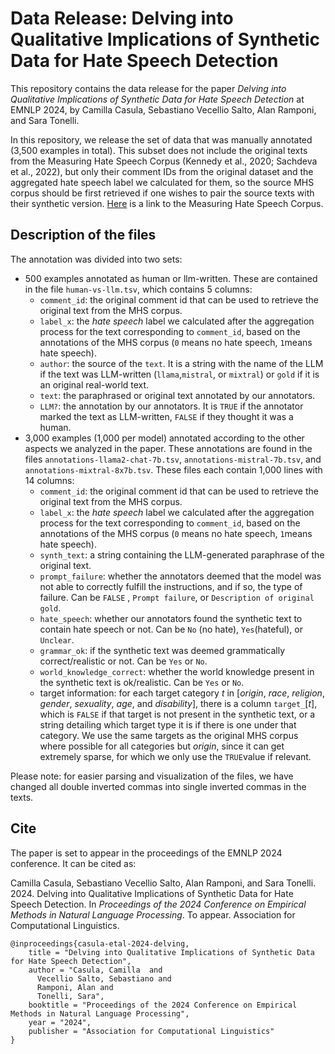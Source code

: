 # Data Release: Delving into Qualitative Implications of Synthetic Data for Hate Speech Detection
This repository contains the data release for the paper *Delving into Qualitative Implications of Synthetic Data for Hate Speech Detection* at EMNLP 2024, by Camilla Casula, Sebastiano Vecellio Salto, Alan Ramponi, and Sara Tonelli.

In this repository, we release the set of data that was manually annotated (3,500 examples in total). This subset does not include the original texts from the Measuring Hate Speech Corpus (Kennedy et al., 2020; Sachdeva et al., 2022), but only their comment IDs from the original dataset and the aggregated hate speech label we calculated for them, so the source MHS corpus should be first retrieved if one wishes to pair the source texts with their synthetic version.
[Here](https://huggingface.co/datasets/ucberkeley-dlab/measuring-hate-speech) is a link to the Measuring Hate Speech Corpus. 

## Description of the files
The annotation was divided into two sets:
- 500 examples annotated as human or llm-written. These are contained in the file `human-vs-llm.tsv`, which contains 5 columns:
	- `comment_id`: the original comment id that can be used to retrieve the original text from the MHS corpus.
	- `label_x`: the *hate speech* label we calculated after the aggregation process for the text corresponding to `comment_id`, based on the annotations of the MHS corpus (`0` means no hate speech, `1`means hate speech).
	- `author`: the source of the `text`. It is a string with the name of the LLM if the text was LLM-written (`llama`,`mistral`, or `mixtral`) or `gold` if it is an original real-world text.
	- `text`: the paraphrased or original text annotated by our annotators.
	- `LLM?`: the annotation by our annotators. It is `TRUE` if the annotator marked the text as LLM-written, `FALSE` if they thought it was a human.
- 3,000 examples (1,000 per model) annotated according to the other aspects we analyzed in the paper. These annotations are found in the files `annotations-llama2-chat-7b.tsv`, `annotations-mistral-7b.tsv`, and `annotations-mixtral-8x7b.tsv`. These files each contain 1,000 lines with 14 columns:
	- `comment_id`: the original comment id that can be used to retrieve the original text from the MHS corpus.
	- `label_x`: the *hate speech* label we calculated after the aggregation process for the text corresponding to `comment_id`, based on the annotations of the MHS corpus (`0` means no hate speech, `1`means hate speech).
	- `synth_text`: a string containing the LLM-generated paraphrase of the original text.
	- `prompt_failure`: whether the annotators deemed that the model was not able to correctly fulfill the instructions, and if so, the type of failure. Can be `FALSE` , `Prompt failure`, or `Description of original gold`.
	- `hate_speech`: whether our annotators found the synthetic text to contain hate speech or not. Can be `No` (no hate), `Yes`(hateful), or `Unclear`.
	- `grammar_ok`: if the synthetic text was deemed grammatically correct/realistic or not. Can be `Yes` or `No`.
	- `world_knowledge_correct`: whether the world knowledge present in the synthetic text is ok/realistic. Can be `Yes` or `No`.
	- target information: for each target category *t* in [*origin*, *race*, *religion*, *gender*, *sexuality*, *age*, and *disability*], there is a column `target_`\[*t*\], which is `FALSE` if that target is not present in the synthetic text, or a string detailing which target type it is if there is one under that category. We use the same targets as the original MHS corpus where possible for all categories but *origin*, since it can get extremely sparse, for which we only use the `TRUE`value if relevant.

Please note: for easier parsing and visualization of the files, we have changed all double inverted commas into single inverted commas in the texts.

## Cite
The paper is set to appear in the proceedings of the EMNLP 2024 conference. 
It can be cited as:

Camilla Casula, Sebastiano Vecellio Salto, Alan Ramponi, and Sara Tonelli. 2024. Delving into Qualitative Implications of Synthetic Data for Hate Speech Detection. In *Proceedings of the 2024 Conference on Empirical Methods in Natural Language Processing*. To appear. Association for Computational Linguistics.

```
@inproceedings{casula-etal-2024-delving,
    title = "Delving into Qualitative Implications of Synthetic Data for Hate Speech Detection",
    author = "Casula, Camilla  and
      Vecellio Salto, Sebastiano and
      Ramponi, Alan and
      Tonelli, Sara",
    booktitle = "Proceedings of the 2024 Conference on Empirical Methods in Natural Language Processing",
    year = "2024",
    publisher = "Association for Computational Linguistics"
}
```
